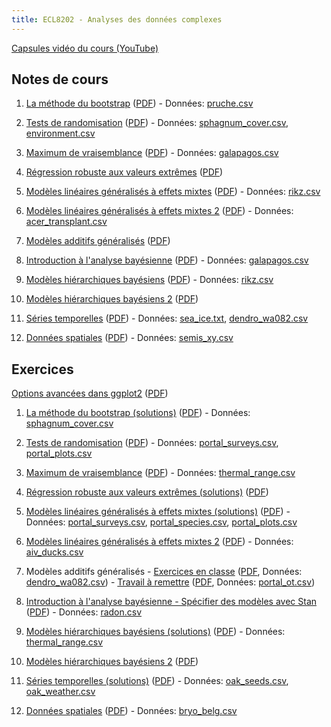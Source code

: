 ```yaml
---
title: ECL8202 - Analyses des données complexes
---
```


[Capsules vidéo du cours (YouTube)](https://www.youtube.com/channel/UCfU-xwzWWTo3G_sTkquzOQg/playlists?view=50&sort=dd&shelf_id=2&view_as=subscriber)

## Notes de cours

1. [La méthode du bootstrap](notes_cours/01-Bootstrap.html) ([PDF](notes_cours/01-Bootstrap.pdf)) - Données: [pruche.csv](donnees/pruche.csv)

2. [Tests de randomisation](notes_cours/02-Tests_randomisation.html) ([PDF](notes_cours/02-Tests_randomisation.pdf)) - Données: [sphagnum_cover.csv](donnees/sphagnum_cover.csv), [environment.csv](donnees/environment.csv)

3. [Maximum de vraisemblance](notes_cours/03-Maximum_vraisemblance.html) ([PDF](notes_cours/03-Maximum_vraisemblance.pdf)) - Données: [galapagos.csv](donnees/galapagos.csv)

4. [Régression robuste aux valeurs extrêmes](notes_cours/04-Regression_robuste.html) ([PDF](notes_cours/04-Regression_robuste.pdf))

5. [Modèles linéaires généralisés à effets mixtes](notes_cours/05-Modeles_generalises_mixtes.html) ([PDF](notes_cours/05-Modeles_generalises_mixtes.pdf)) - Données: [rikz.csv](donnees/rikz.csv)

6. [Modèles linéaires généralisés à effets mixtes 2](notes_cours/06-Modeles_generalises_mixtes2.html) ([PDF](notes_cours/06-Modeles_generalises_mixtes2.pdf)) - Données: [acer_transplant.csv](donnees/acer_transplant.csv)

7. [Modèles additifs généralisés](notes_cours/07-Modeles_additifs_generalises.html) ([PDF](notes_cours/07-Modeles_additifs_generalises.pdf))

8. [Introduction à l'analyse bayésienne](notes_cours/08-Intro_Bayes.html) ([PDF](notes_cours/08-Intro_Bayes.pdf)) - Données: [galapagos.csv](donnees/galapagos.csv)

9. [Modèles hiérarchiques bayésiens](notes_cours/09-Modeles_hierarchiques_bayesiens.html) ([PDF](notes_cours/09-Modeles_hierarchiques_bayesiens.pdf)) - Données: [rikz.csv](donnees/rikz.csv)

10. [Modèles hiérarchiques bayésiens 2](notes_cours/10-Modeles_hierarchiques_bayesiens2.html)
([PDF](notes_cours/10-Modeles_hierarchiques_bayesiens2.pdf))

11. [Séries temporelles](notes_cours/11-Series_temporelles.html) ([PDF](notes_cours/11-Series_temporelles.pdf)) - Données: [sea_ice.txt](donnees/sea_ice.txt), [dendro_wa082.csv](donnees/dendro_wa082.csv)

12. [Données spatiales](notes_cours/12-Donnees_spatiales.html) ([PDF](notes_cours/12-Donnees_spatiales.pdf)) - Données: [semis_xy.csv](donnees/semis_xy.csv)


## Exercices

[Options avancées dans ggplot2](labos/Options_avancees_ggplot2.html) ([PDF](labos/Options_avancees_ggplot2.pdf))

1. [La méthode du bootstrap (solutions)](labos/01R-Bootstrap.html) ([PDF](labos/01R-Bootstrap.pdf)) - Données: [sphagnum_cover.csv](donnees/sphagnum_cover.csv)

2. [Tests de randomisation](labos/02-Tests_randomisation.html) ([PDF](labos/02-Tests_randomisation.pdf)) - Données: [portal_surveys.csv](donnees/portal_surveys.csv), [portal_plots.csv](donnees/portal_plots.csv)

3. [Maximum de vraisemblance](labos/03-Maximum_vraisemblance.html) ([PDF](labos/03-Maximum_vraisemblance.pdf)) - Données: [thermal_range.csv](donnees/thermal_range.csv)

4. [Régression robuste aux valeurs extrêmes (solutions)](labos/04R-Regression_robuste.html) ([PDF](labos/04R-Regression_robuste.pdf))

5. [Modèles linéaires généralisés à effets mixtes (solutions)](labos/05R-Modeles_generalises_mixtes.html) ([PDF](labos/05R-Modeles_generalises_mixtes.pdf)) - Données: [portal_surveys.csv](donnees/portal_surveys.csv), [portal_species.csv](donnees/portal_species.csv), [portal_plots.csv](donnees/portal_plots.csv)

6. [Modèles linéaires généralisés à effets mixtes 2](labos/06-Modeles_generalises_mixtes2.html) ([PDF](labos/06-Modeles_generalises_mixtes2.pdf)) - Données: [aiv_ducks.csv](donnees/aiv_ducks.csv)

7. Modèles additifs généralisés - [Exercices en classe](labos/07A-Modeles_additifs_generalises.html) ([PDF](labos/07A-Modeles_additifs_generalises.pdf), Données: [dendro_wa082.csv](donnees/dendro_wa082.csv)) - [Travail à remettre](labos/07-Modeles_additifs_generalises.html) ([PDF](labos/07-Modeles_additifs_generalises.pdf), Données: [portal_ot.csv](donnees/portal_ot.csv))

8. [Introduction à l'analyse bayésienne - Spécifier des modèles avec Stan](labos/08-Intro_Stan.html) ([PDF](labos/08-Intro_Stan.pdf)) - Données: [radon.csv](donnees/radon.csv)

9. [Modèles hiérarchiques bayésiens (solutions)](labos/09R-Modeles_hierarchiques_bayesiens.html) ([PDF](labos/09R-Modeles_hierarchiques_bayesiens.pdf)) - Données: [thermal_range.csv](donnees/thermal_range.csv)

10. [Modèles hiérarchiques bayésiens 2](labos/10-Modeles_hierarchiques_bayesiens2.html) ([PDF](labos/10-Modeles_hierarchiques_bayesiens2.pdf))

11. [Séries temporelles (solutions)](labos/11R-Series_temporelles.html) ([PDF](labos/11R-Series_temporelles.pdf)) - Données: [oak_seeds.csv](donnees/oak_seeds.csv), [oak_weather.csv](donnees/oak_weather.csv)

12. [Données spatiales](labos/12-Donnees_spatiales.html) ([PDF](labos/12-Donnees_spatiales.pdf)) - Données: [bryo_belg.csv](donnees/bryo_belg.csv)
